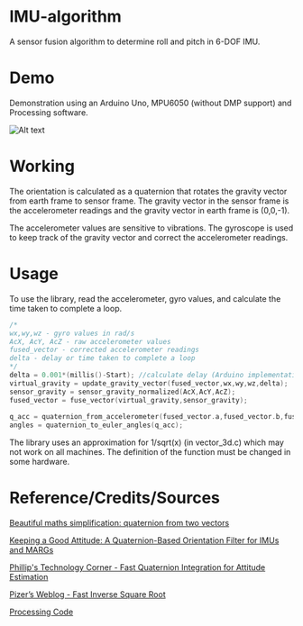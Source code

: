 # IMU-algorithm
A sensor fusion algorithm to determine roll and pitch in 6-DOF IMU.

# Demo
Demonstration using an Arduino Uno, MPU6050 (without DMP support) and Processing software. 

![Alt text](https://github.com/rbv188/IMU-algorithm/blob/master/demo_gifs/gif_1.gif)

# Working
The orientation is calculated as a quaternion that rotates the gravity vector from earth frame to sensor frame. The gravity vector in the sensor frame is the accelerometer readings and the gravity vector in earth frame is (0,0,-1).

The accelerometer values are sensitive to vibrations. The gyroscope is used to keep track of the gravity vector and correct the accelerometer readings.

# Usage
To use the library, read the accelerometer, gyro values, and calculate the time taken to complete a loop.

```C
/*
wx,wy,wz - gyro values in rad/s
AcX, AcY, AcZ - raw accelerometer values
fused_vector - corrected accelerometer readings
delta - delay or time taken to complete a loop
*/
delta = 0.001*(millis()-Start); //calculate delay (Arduino implementation)
virtual_gravity = update_gravity_vector(fused_vector,wx,wy,wz,delta);
sensor_gravity = sensor_gravity_normalized(AcX,AcY,AcZ);
fused_vector = fuse_vector(virtual_gravity,sensor_gravity);
  
q_acc = quaternion_from_accelerometer(fused_vector.a,fused_vector.b,fused_vector.c);
angles = quaternion_to_euler_angles(q_acc);
```

The library uses an approximation for 1/sqrt(x) (in vector_3d.c) which may not work on all machines. The definition of the function must be changed in some hardware.  

# Reference/Credits/Sources

[Beautiful maths simplification: quaternion from two vectors](http://lolengine.net/blog/2013/09/18/beautiful-maths-quaternion-from-vectors)

[Keeping a Good Attitude: A Quaternion-Based Orientation Filter for IMUs and MARGs](https://www.mdpi.com/1424-8220/15/8/19302)

[Phillip's Technology Corner - Fast Quaternion Integration for Attitude Estimation](https://philstech.blogspot.com/2014/09/fast-quaternion-integration-for.html)

[Pizer’s Weblog - Fast Inverse Square Root](https://pizer.wordpress.com/2008/10/12/fast-inverse-square-root/)

[Processing Code](https://www.arduino.cc/en/Tutorial/Genuino101CurieIMUOrientationVisualiser)
